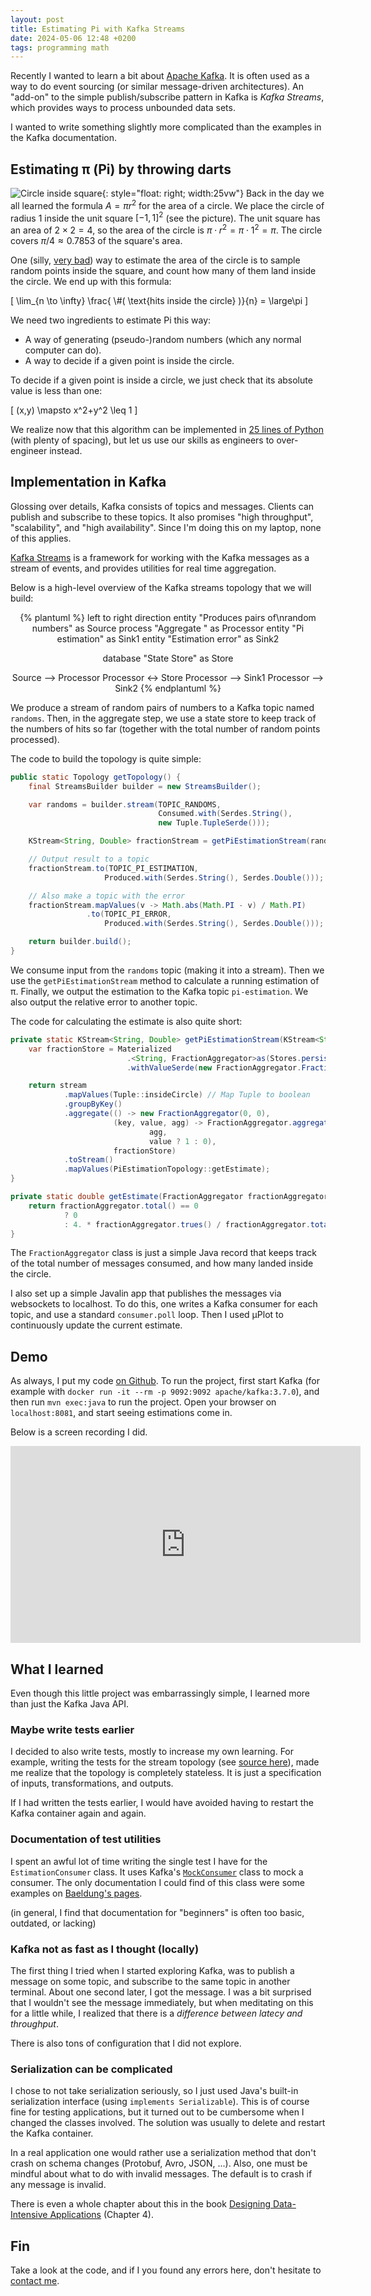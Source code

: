 ```yaml
---
layout: post
title: Estimating Pi with Kafka Streams
date: 2024-05-06 12:48 +0200
tags: programming math
---
```


Recently I wanted to learn a bit about [Apache Kafka](https://kafka.apache.org/). It is often used as a way to do event sourcing (or similar message-driven architectures). An "add-on" to the simple publish/subscribe pattern in Kafka is _Kafka Streams_, which provides ways to process unbounded data sets.

I wanted to write something slightly more complicated than the examples in the Kafka documentation.

## Estimating π (Pi) by throwing darts

![Circle inside square](/assets/circle_inside_square.png){: style="float: right; width:25vw"} Back in the day we all learned the formula $A=\pi r^2$ for the area of a circle. We place the circle of radius 1 inside the unit square $[-1,1]^2$ (see the picture). The unit square has an area of $2 \times 2 = 4$, so the area of the circle is $\pi \cdot r^2 = \pi \cdot 1^2 = \pi$. The circle covers $\pi / 4 \approx 0.7853$ of the square's area.

One (silly, [very bad](https://ocw.mit.edu/courses/2-086-numerical-computation-for-mechanical-engineers-fall-2014/30d8b5da0c8e6ad44987b3563bc32dab_MIT2_086F14_Monte_Carlo.pdf)) way to estimate the area of the circle is to sample random points inside the square, and count how many of them land inside the circle. We end up with this formula:

\[
\lim_{n \to \infty} \frac{ \\#\( \text{hits inside the circle} \)}{n} = \large\pi
\]


We need two ingredients to estimate Pi this way:
 - A way of generating (pseudo-)random numbers (which any normal computer can do).
 - A way to decide if a given point is inside the circle.

To decide if a given point is inside a circle, we just check that its absolute value is less than one:

\[
(x,y) \mapsto x^2+y^2 \leq 1
\]

We realize now that this algorithm can be implemented in [25 lines of Python](https://gist.github.com/FredrikMeyer/1099aa6791e272d85b65cd33a53899a6) (with plenty of spacing), but let us use our skills as engineers to over-engineer instead.


## Implementation in Kafka

Glossing over details, Kafka consists of topics and messages. Clients can publish and subscribe to these topics. It also promises "high throughput", "scalability", and "high availability". Since I'm doing this on my laptop, none of this applies.

[Kafka Streams](https://kafka.apache.org/documentation/streams/) is a framework for working with the Kafka messages as a stream of events, and provides utilities for real time aggregation.

Below is a high-level overview of the Kafka streams topology that we will build:

<div style="text-align: center">
{% plantuml %}
left to right direction
entity "Produces pairs of\nrandom numbers" as Source
process "Aggregate " as Processor
entity "Pi estimation" as Sink1
entity "Estimation error" as Sink2

database "State Store" as Store

Source --> Processor
Processor <-> Store
Processor --> Sink1
Processor --> Sink2
{% endplantuml %}
</div>

We produce a stream of random pairs of numbers to a Kafka topic named `randoms`. Then, in the aggregate step, we use a state store to keep track of the numbers of hits so far (together with the total number of random points processed).

The code to build the topology is quite simple:

```java
public static Topology getTopology() {
    final StreamsBuilder builder = new StreamsBuilder();

    var randoms = builder.stream(TOPIC_RANDOMS,
                                 Consumed.with(Serdes.String(),
                                 new Tuple.TupleSerde()));

    KStream<String, Double> fractionStream = getPiEstimationStream(randoms);

    // Output result to a topic
    fractionStream.to(TOPIC_PI_ESTIMATION,
                     Produced.with(Serdes.String(), Serdes.Double()));

    // Also make a topic with the error
    fractionStream.mapValues(v -> Math.abs(Math.PI - v) / Math.PI)
                 .to(TOPIC_PI_ERROR,
                     Produced.with(Serdes.String(), Serdes.Double()));

    return builder.build();
}
```

We consume input from the `randoms` topic (making it into a stream). Then we use the `getPiEstimationStream` method to calculate a running estimation of π. Finally, we output the estimation to the Kafka topic `pi-estimation`. We also output the relative error to another topic.

The code for calculating the estimate is also quite short:

```java
private static KStream<String, Double> getPiEstimationStream(KStream<String, Tuple> stream) {
    var fractionStore = Materialized
                          .<String, FractionAggregator>as(Stores.persistentKeyValueStore("average-store"))
                          .withValueSerde(new FractionAggregator.FractionAggregatorSerde());

    return stream
            .mapValues(Tuple::insideCircle) // Map Tuple to boolean
            .groupByKey()
            .aggregate(() -> new FractionAggregator(0, 0),
                       (key, value, agg) -> FractionAggregator.aggregate(
                               agg,
                               value ? 1 : 0),
                       fractionStore)
            .toStream()
            .mapValues(PiEstimationTopology::getEstimate);
}

private static double getEstimate(FractionAggregator fractionAggregator) {
    return fractionAggregator.total() == 0
            ? 0
            : 4. * fractionAggregator.trues() / fractionAggregator.total();
}
```

The `FractionAggregator` class is just a simple Java record that keeps track of the total number of messages consumed, and how many landed inside the circle.

I also set up a simple Javalin app that publishes the messages via websockets to localhost. To do this, one writes a Kafka consumer for each topic, and use a standard `consumer.poll` loop. Then I used µPlot to continuously update the current estimate.

## Demo

As always, I put my code [on Github](https://github.com/FredrikMeyer/kafka-pi). To run the project, first start Kafka (for example with `docker run -it --rm -p 9092:9092 apache/kafka:3.7.0`), and then run `mvn exec:java` to run the project. Open your browser on `localhost:8081`, and start seeing estimations come in.

Below is a screen recording I did.

<iframe width="560" height="315" src="https://www.youtube-nocookie.com/embed/XKtQzVqFHGw?si=jUca7rMDKZ_TDiay" title="YouTube video player" frameborder="0" allow="accelerometer; autoplay; clipboard-write; encrypted-media; gyroscope; picture-in-picture; web-share" referrerpolicy="strict-origin-when-cross-origin" allowfullscreen></iframe>

## What I learned

Even though this little project was embarrassingly simple, I learned more than just the Kafka Java API.

###  Maybe write tests earlier

I decided to also write tests, mostly to increase my own learning. For example, writing the tests for the stream topology (see [source here](https://github.com/FredrikMeyer/kafka-pi/blob/ca5342a1aa219a18de8bc093b07d4a8d77142566/src/test/java/net/fredrikmeyer/kafkapi/PiEstimationTopologyTest.java)), made me realize that the topology is completely stateless. It is just a specification of inputs, transformations, and outputs.

If I had written the tests earlier, I would have avoided having to restart the Kafka container again and again.

### Documentation of test utilities

I spent an awful lot of time writing the single test I have for the `EstimationConsumer` class. It uses Kafka's [`MockConsumer`](https://kafka.apache.org/26/javadoc/org/apache/kafka/clients/consumer/MockConsumer.html) class to mock a consumer. The only documentation I could find of this class were some examples on [Baeldung's pages](https://www.baeldung.com/kafka-mockconsumer).

(in general, I find that documentation for "beginners" is often too basic, outdated, or lacking)

### Kafka not as fast as I thought (locally)

The first thing I tried when I started exploring Kafka, was to publish a message on some topic, and subscribe to the same topic in another terminal. About one second later, I got the message. I was a bit surprised that I wouldn't see the message immediately, but when meditating on this for a little while, I realized that there is a _difference between latecy and throughput_.

There is also tons of configuration that I did not explore.

### Serialization can be complicated

I chose to not take serialization seriously, so I just used Java's built-in serialization interface (using `implements Serializable`). This is of course fine for testing applications, but it turned out to be cumbersome when I changed the classes involved. The solution was usually to delete and restart the Kafka container.

In a real application one would rather use a serialization method that don't crash on schema changes (Protobuf, Avro, JSON, ...). Also, one must be mindful about what to do with invalid messages. The default is to crash if any message is invalid.

There is even a whole chapter about this in the book [Designing Data-Intensive Applications](https://dataintensive.net/) (Chapter 4).

## Fin

Take a look at the code, and if I you found any errors here, don't hesitate to [contact me](https://github.com/FredrikMeyer/kafka-pi/issues).
